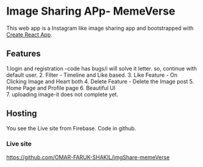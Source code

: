 #  Image Sharing APp- MemeVerse
This web app is a Instagram like image sharing app and bootstrapped with [Create React App](https://github.com/facebook/create-react-app).

## Features
1.login and registration -code has bugs/i will solve it letter. so, continue with default user.
2. Filter - Timeline and Like based.
3. Like Feature - On Clicking Image and Heart both
4. Delete Feature - Delete the Image post
5. Home Page and Profile page
6. Beautiful UI  
7. uploading image-it does not complete yet.

## Hosting
You see the Live site  from Firebase.
Code in github.

### Live site
https://github.com/OMAR-FARUK-SHAKIL/imgShare-memeVerse



